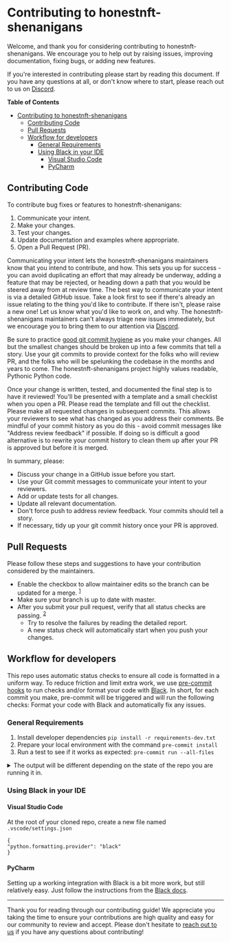 # Contributing to honestnft-shenanigans

Welcome, and thank you for considering contributing to honestnft-shenanigans. 
We encourage you to help out by raising issues, improving documentation, fixing 
bugs, or adding new features.

If you're interested in contributing please start by reading this document. If
you have any questions at all, or don't know where to start, please reach out to
us on [Discord].

**Table of Contents**
- [Contributing to honestnft-shenanigans](#contributing-to-honestnft-shenanigans)
  - [Contributing Code](#contributing-code)
  - [Pull Requests](#pull-requests)
  - [Workflow for developers](#workflow-for-developers)
    - [General Requirements](#general-requirements)
    - [Using Black in your IDE](#using-black-in-your-ide)
      - [Visual Studio Code](#visual-studio-code)
      - [PyCharm](#pycharm)

## Contributing Code

To contribute bug fixes or features to honestnft-shenanigans:

1. Communicate your intent.
2. Make your changes.
3. Test your changes.
4. Update documentation and examples where appropriate.
5. Open a Pull Request (PR).

Communicating your intent lets the honestnft-shenanigans maintainers know that 
you intend to contribute, and how. This sets you up for success - you can avoid 
duplicating an effort that may already be underway, adding a feature that may 
be rejected, or heading down a path that you would be steered away from at review 
time. The best way to communicate your intent is via a detailed GitHub issue. 
Take a look first to see if there's already an issue relating to the thing you'd 
like to contribute. If there isn't, please raise a new one! Let us know what you'd 
like to work on, and why. The honestnft-shenanigans maintainers can't always triage 
new issues immediately, but we encourage you to bring them to our attention 
via [Discord].

Be sure to practice [good git commit hygiene] as you make your changes. All but
the smallest changes should be broken up into a few commits that tell a story.
Use your git commits to provide context for the folks who will review PR, and
the folks who will be spelunking the codebase in the months and years to come. 
The honestnft-shenanigans project highly values readable, Pythonic Python code. 

Once your change is written, tested, and documented the final step is to have it
reviewed! You'll be presented with a template and a small checklist when you
open a PR. Please read the template and fill out the checklist. Please make all
requested changes in subsequent commits. This allows your reviewers to see what
has changed as you address their comments. Be mindful of your commit history as
you do this - avoid commit messages like "Address review feedback" if possible.
If doing so is difficult a good alternative is to rewrite your commit history to
clean them up after your PR is approved but before it is merged.

In summary, please:

* Discuss your change in a GitHub issue before you start.
* Use your Git commit messages to communicate your intent to your reviewers.
* Add or update tests for all changes.
* Update all relevant documentation.
* Don't force push to address review feedback. Your commits should tell a story.
* If necessary, tidy up your git commit history once your PR is approved.

## Pull Requests

Please follow these steps and suggestions to have your contribution considered by the maintainers.

* Enable the checkbox to allow maintainer edits so the branch can be updated for a merge. <sup>[1]</sup>
* Make sure your branch is up to date with master.
* After you submit your pull request, verify that all status checks are passing. <sup>[2]</sup>
  * Try to resolve the failures by reading the detailed report.
  * A new status check will automatically start when you push your changes.

## Workflow for developers
This repo uses automatic status checks to ensure all code is formatted in a uniform way. To reduce friction and limit extra work, we use [pre-commit hooks] to run checks and/or format your code with [Black]. In short, for each commit you make, pre-commit will be triggered and will run the following checks:
Format your code with Black and automatically fix any issues.

### General Requirements

1. Install developer dependencies `pip install -r requirements-dev.txt`
2. Prepare your local environment with the command `pre-commit install`
3. Run a test to see if it works as expected: `pre-commit run --all-files`
<details>
<summary>The output will be different depending on the state of the repo you are running it in.  </summary>  

◦ e.g. A repo with all files already formatted with Black:
```
Trim Trailing Whitespace.................................................Passed
Fix End of Files.........................................................Passed
black....................................................................Passed
black-jupyter............................................................Passed
```
◦ e.g. A test repo without any python files:
```
Trim Trailing Whitespace.............................(no files to check)Skipped
Fix End of Files.....................................(no files to check)Skipped
black................................................(no files to check)Skipped
black-jupyter........................................(no files to check)Skipped
```
◦ On your local clone, you might encounter many failed actions.Black will attempt to fix the errors automatically and output the performed changes.
Here's an example from my test repo with only the unformatted rarity.py file in it:
```
Trim Trailing Whitespace.................................................Passed
Fix End of Files.........................................................Passed
black....................................................................Failed
- hook id: black
- files were modified by this hook

reformatted rarity.py
All done! ✨ 🍰 ✨
1 file reformatted.
```
Now you only have to stage the changes before committing.

</details>  
  

### Using Black in your IDE
#### Visual Studio Code
At the root of your cloned repo, create a new file named `.vscode/settings.json`
```
{
"python.formatting.provider": "black"
}
```
#### PyCharm
Setting up a working integration with Black is a bit more work, but still relatively easy. Just follow the instructions from the [Black docs].

----

Thank you for reading through our contributing guide! We appreciate you taking
the time to ensure your contributions are high quality and easy for our
community to review and accept. Please don't hesitate to [reach out to
us][Discord] if you have any questions about contributing!


[Discord]: https://discord.gg/gJFw7R8bys
[good git commit hygiene]: https://www.futurelearn.com/info/blog/telling-stories-with-your-git-history
[1]: https://docs.github.com/en/pull-requests/collaborating-with-pull-requests/working-with-forks/allowing-changes-to-a-pull-request-branch-created-from-a-fork
[2]: https://docs.github.com/en/pull-requests/collaborating-with-pull-requests/collaborating-on-repositories-with-code-quality-features/about-status-checks
[Black docs]: https://black.readthedocs.io/en/stable/integrations/editors.html
[pre-commit hooks]: https://pre-commit.com/
[Black]: https://black.readthedocs.io/en/stable/
